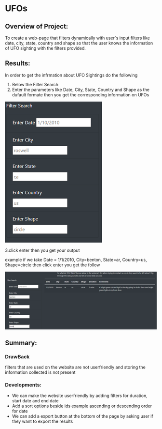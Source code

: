 # UFOs
## Overview of Project:
To create a web-page that filters dynamically with user`s input filters like date, city, state, country and shape so that the user knows the information of UFO sighting with the filters provided.

## Results:
In order to get the infrmation about UFO Sightings do the following 
1. Below the Filter Search
2. Enter the parameters like Date, City, State, Country and Shape as the dufault formate then you get the corresponding information on UFOs

![FS](https://github.com/maddalisushmitha/UFOs/blob/main/static/images/Filter_Search.png)

3.click enter then you get your output

example if we take Date = 1/1/2010, City=benton, State=ar, Country=us, Shape=circle then click enter you get the follow

![OT](https://github.com/maddalisushmitha/UFOs/blob/main/static/images/Outputimage.png)

## Summary:
### DrawBack
filters that are used on the website are not userfriendly and storing the information collected is not present

### Developments:
- We can make the website userfriendly by adding filters for duration, start date and end date  
- Add a sort options beside ids example ascending or descending order for date 
- We can add a export button at the bottom of the page by asking user if they want to export the results  
